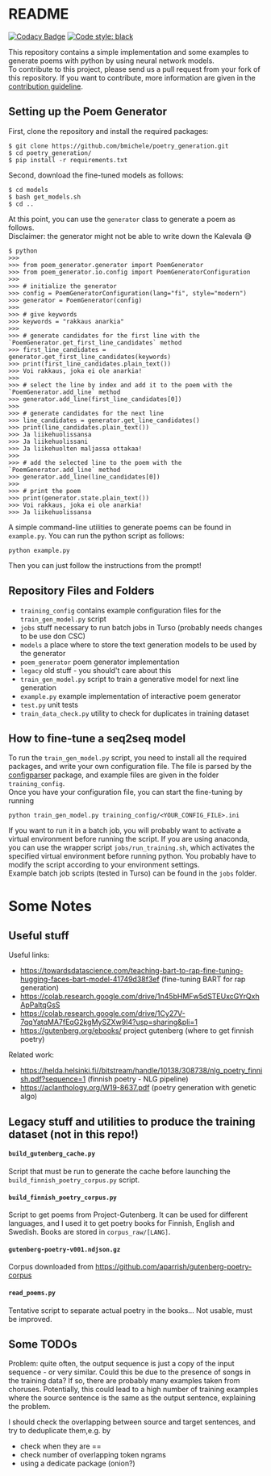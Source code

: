 # README

[![Codacy Badge](https://api.codacy.com/project/badge/Grade/25dc644dae5a45c3a19261181f5b8b3e)](https://app.codacy.com/gh/bmichele/poetry_generation?utm_source=github.com&utm_medium=referral&utm_content=bmichele/poetry_generation&utm_campaign=Badge_Grade_Settings)
[![Code style: black](https://img.shields.io/badge/code%20style-black-000000.svg)](https://github.com/psf/black)

This repository contains a simple implementation and some examples to generate poems with python by using neural network models.  
To contribute to this project, please send us a pull request from your fork of this repository. If you want to contribute, more information are given in the [contribution guideline](https://github.com/bmichele/poetry_generation/blob/main/CONTRIBUTING.md).

## Setting up the Poem Generator

First, clone the repository and install the required packages:
```shell
$ git clone https://github.com/bmichele/poetry_generation.git
$ cd poetry_generation/
$ pip install -r requirements.txt
```
Second, download the fine-tuned models as follows:
```shell
$ cd models
$ bash get_models.sh
$ cd ..
```

At this point, you can use the `generator` class to generate a poem as follows.  
Disclaimer: the generator might not be able to write down the Kalevala :sweat_smile:
```shell
$ python
>>>
>>> from poem_generator.generator import PoemGenerator
>>> from poem_generator.io.config import PoemGeneratorConfiguration
>>>
>>> # initialize the generator
>>> config = PoemGeneratorConfiguration(lang="fi", style="modern")
>>> generator = PoemGenerator(config)
>>>
>>> # give keywords
>>> keywords = "rakkaus anarkia"
>>>
>>> # generate candidates for the first line with the `PoemGenerator.get_first_line_candidates` method
>>> first_line_candidates = generator.get_first_line_candidates(keywords)
>>> print(first_line_candidates.plain_text())
>>> Voi rakkaus, joka ei ole anarkia!
>>>
>>> # select the line by index and add it to the poem with the `PoemGenerator.add_line` method
>>> generator.add_line(first_line_candidates[0])
>>>
>>> # generate candidates for the next line
>>> line_candidates = generator.get_line_candidates()
>>> print(line_candidates.plain_text())
>>> Ja liikehuolissansa
>>> Ja liikehuolissani
>>> Ja liikehuolten maljassa ottakaa!
>>>
>>> # add the selected line to the poem with the `PoemGenerator.add_line` method
>>> generator.add_line(line_candidates[0])
>>>
>>> # print the poem
>>> print(generator.state.plain_text())
>>> Voi rakkaus, joka ei ole anarkia!
>>> Ja liikehuolissansa
```

A simple command-line utilities to generate poems can be found in `example.py`. You can run the python script as follows:
```shell
python example.py
```
Then you can just follow the instructions from the prompt!

## Repository Files and Folders

 * `training_config` contains example configuration files for the `train_gen_model.py` script  
 * `jobs` stuff necessary to run batch jobs in Turso (probably needs changes to be use don CSC)
 * `models` a place where to store the text generation models to be used by the generator
 * `poem_generator` poem generator implementation
 * `legacy` old stuff - you should't care about this
 * `train_gen_model.py` script to train a generative model for next line generation
 * `example.py` example implementation of interactive poem generator
 * `test.py` unit tests
 * `train_data_check.py` utility to check for duplicates in training dataset

## How to fine-tune a seq2seq model

To run the `train_gen_model.py` script, you need to install all the required packages, and write your own configuration 
file. The file is parsed by the [configparser](https://docs.python.org/3/library/configparser.html) package, and example files are given in the folder `training_config`.  
Once you have your configuration file, you can start the fine-tuning by running
```shell
python train_gen_model.py training_config/<YOUR_CONFIG_FILE>.ini
```

If you want to run it in a batch job, you will probably want to activate a virtual environment before running the script.
If you are using anaconda, you can use the wrapper script `jobs/run_training.sh`, which activates the specified virtual 
environment before running python. You probably have to modify the script according to your environment settings.  
Example batch job scripts (tested in Turso) can be found in the `jobs` folder.

# Some Notes

## Useful stuff

Useful links:
 * https://towardsdatascience.com/teaching-bart-to-rap-fine-tuning-hugging-faces-bart-model-41749d38f3ef (fine-tuning BART for rap generation)
 * https://colab.research.google.com/drive/1n45bHMFw5dSTEUxcGYrQxhApPaltqGsS
 * https://colab.research.google.com/drive/1Cy27V-7qqYatqMA7fEqG2kgMySZXw9I4?usp=sharing&pli=1
 * https://gutenberg.org/ebooks/ project gutenberg (where to get finnish poetry)


Related work:
 * https://helda.helsinki.fi//bitstream/handle/10138/308738/nlg_poetry_finnish.pdf?sequence=1 (finnish poetry - NLG pipeline)
 * https://aclanthology.org/W19-8637.pdf (poetry generation with genetic algo)

## Legacy stuff and utilities to produce the training dataset (not in this repo!)

#### `build_gutenberg_cache.py`

Script that must be run to generate the cache before launching the `build_finnish_poetry_corpus.py` script.

#### `build_finnish_poetry_corpus.py`

Script to get poems from Project-Gutenberg. It can be used for different languages, and I used it to get poetry books for
Finnish, English and Swedish. Books are stored in `corpus_raw/[LANG]`.

#### `gutenberg-poetry-v001.ndjson.gz`

Corpus downloaded from https://github.com/aparrish/gutenberg-poetry-corpus

#### `read_poems.py`

Tentative script to separate actual poetry in the books... Not usable, must be improved.

## Some TODOs

Problem: quite often, the output sequence is just a copy of the input sequence - or very similar.
Could this be due to the presence of songs in the training data? If so, there are probably many examples taken from
choruses. Potentially, this could lead to a high number of training examples where the source sentence is the same as 
the output sentence, explaining the problem.

I should check the overlapping between source and target sentences, and try to deduplicate them,e.g. by
 * check when they are ==
 * check number of overlapping token ngrams
 * using a dedicate package (onion?)
